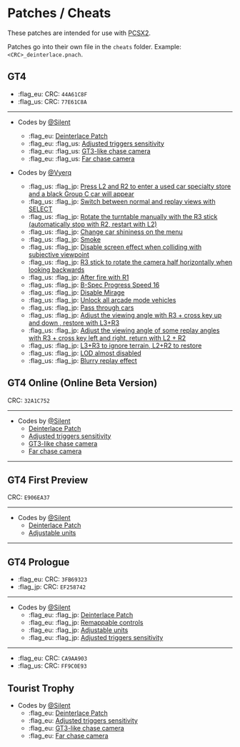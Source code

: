 # Patches / Cheats

These patches are intended for use with [PCSX2](https://pcsx2.net/).

Patches go into their own file in the `cheats` folder. Example: `<CRC>_deinterlace.pnach`.

## GT4
* :flag_eu: CRC: `44A61C8F`
* :flag_us: CRC: `77E61C8A`

---

* Codes by [@Silent](https://twitter.com/__silent_)
    - :flag_eu: [Deinterlace Patch](https://cookieplmonster.github.io/mods/gran-turismo-4/)
    - :flag_eu: :flag_us: [Adjusted triggers sensitivity](https://cookieplmonster.github.io/mods/gran-turismo-4/)
    - :flag_eu: :flag_us: [GT3-like chase camera](https://cookieplmonster.github.io/mods/gran-turismo-4/)
    - :flag_eu: :flag_us: [Far chase camera](https://cookieplmonster.github.io/mods/gran-turismo-4/)

* Codes by [@Vyerq](https://twitter.com/vyerq)
    - :flag_us: :flag_jp: [Press L2 and R2 to enter a used car specialty store and a black Group C car will appear](https://xn--pckq0c4g.com/codes/GT4)
    - :flag_us: :flag_jp: [Switch between normal and replay views with SELECT](https://xn--pckq0c4g.com/codes/GT4)
    - :flag_us: :flag_jp: [Rotate the turntable manually with the R3 stick (automatically stop with R2, restart with L2)](https://xn--pckq0c4g.com/codes/GT4)
    - :flag_us: :flag_jp: [Change car shininess on the menu](https://xn--pckq0c4g.com/codes/GT4)
    - :flag_us: :flag_jp: [Smoke](https://xn--pckq0c4g.com/codes/GT4)
    - :flag_us: :flag_jp: [Disable screen effect when colliding with subjective viewpoint](https://xn--pckq0c4g.com/codes/GT4)
    - :flag_us: :flag_jp: [R3 stick to rotate the camera half horizontally when looking backwards](https://xn--pckq0c4g.com/codes/GT4)
    - :flag_us: :flag_jp: [After fire with R1](https://xn--pckq0c4g.com/codes/GT4)
    - :flag_us: :flag_jp: [B-Spec Progress Speed 16](https://xn--pckq0c4g.com/codes/GT4)
    - :flag_us: :flag_jp: [Disable Mirage](https://xn--pckq0c4g.com/codes/GT4)
    - :flag_us: :flag_jp: [Unlock all arcade mode vehicles](https://xn--pckq0c4g.com/codes/GT4)
    - :flag_us: :flag_jp: [Pass through cars](https://xn--pckq0c4g.com/codes/GT4)
    - :flag_us: :flag_jp: [Adjust the viewing angle with R3 + cross key up and down , restore with L3+R3](https://xn--pckq0c4g.com/codes/GT4)
    - :flag_us: :flag_jp: [Adjust the viewing angle of some replay angles with R3 + cross key left and right, return with L2 + R2](https://xn--pckq0c4g.com/codes/GT4)
    - :flag_us: :flag_jp: [L3+R3 to ignore terrain, L2+R2 to restore](https://xn--pckq0c4g.com/codes/GT4)
    - :flag_us: :flag_jp: [LOD almost disabled](https://xn--pckq0c4g.com/codes/GT4)
    - :flag_us: :flag_jp: [Blurry replay effect](https://xn--pckq0c4g.com/codes/GT4)

## GT4 Online (Online Beta Version)
CRC: `32A1C752`

---

* Codes by [@Silent](https://twitter.com/__silent_)
    * [Deinterlace Patch](https://cookieplmonster.github.io/mods/gran-turismo-4/)
    * [Adjusted triggers sensitivity](https://cookieplmonster.github.io/mods/gran-turismo-4/)
    * [GT3-like chase camera](https://cookieplmonster.github.io/mods/gran-turismo-4/)
    * [Far chase camera](https://cookieplmonster.github.io/mods/gran-turismo-4/)

---

## GT4 First Preview
CRC: `E906EA37`

---

* Codes by [@Silent](https://twitter.com/__silent_)
    - [Deinterlace Patch](https://cookieplmonster.github.io/mods/gran-turismo-4/)
    - [Adjustable units](https://cookieplmonster.github.io/mods/gran-turismo-4/)

---

## GT4 Prologue
* :flag_eu: CRC: `3FB69323`
* :flag_jp: CRC: `EF258742`

---

* Codes by [@Silent](https://twitter.com/__silent_)
    * :flag_eu: :flag_jp: [Deinterlace Patch](https://cookieplmonster.github.io/mods/gran-turismo-4-prologue/)
    * :flag_eu: :flag_jp: [Remappable controls](https://cookieplmonster.github.io/mods/gran-turismo-4-prologue/)
    * :flag_eu: :flag_jp: [Adjustable units](https://cookieplmonster.github.io/mods/gran-turismo-4-prologue/)
    * :flag_eu: :flag_jp: [Adjusted triggers sensitivity](https://cookieplmonster.github.io/mods/gran-turismo-4-prologue/)

---

* :flag_eu: CRC: `CA9AA903`
* :flag_us: CRC: `FF9C0E93`

## Tourist Trophy
* Codes by [@Silent](https://twitter.com/__silent_)
    * :flag_eu: [Deinterlace Patch](https://cookieplmonster.github.io/mods/tourist-trophy/)
    * :flag_eu: [Adjusted triggers sensitivity](https://cookieplmonster.github.io/mods/tourist-trophy/)
    * :flag_eu: [GT3-like chase camera](https://cookieplmonster.github.io/mods/tourist-trophy/)
    * :flag_eu: [Far chase camera](https://cookieplmonster.github.io/mods/tourist-trophy/)


